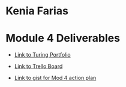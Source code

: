# Kenia Farias

#  Module 4 Deliverables

* [Link to Turing Portfolio](https://www.turing.io/alumni/kenia-farias)

* [Link to Trello Board](https://trello.com/b/h8WYwvYe/kenia-farias-job-tracker)

* [Link to gist for Mod 4 action plan](https://gist.github.com/kfarias/b1147a93a9fc296b42ebd92d7876cf87)
